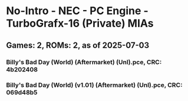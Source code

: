 # No-Intro - NEC - PC Engine - TurboGrafx-16 (Private) MIAs
## Games: 2, ROMs: 2, as of 2025-07-03

### Billy's Bad Day (World) (Aftermarket) (Unl).pce, CRC: 4b202408
### Billy's Bad Day (World) (v1.01) (Aftermarket) (Unl).pce, CRC: 069d48b5
